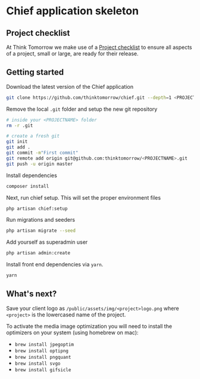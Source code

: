 #  Chief application skeleton

## Project checklist
At Think Tomorrow we make use of a [Project checklist](https://github.com/thinktomorrow/chief-launch-checklist) to ensure all aspects of a project, small or large, are ready for their release.

## Getting started
Download the latest version of the Chief application
```bash
git clone https://github.com/thinktomorrow/chief.git --depth=1 <PROJECTNAME>
```

Remove the local `.git` folder and setup the new git repository
```bash 
# inside your <PROJECTNAME> folder
rm -r .git

# create a fresh git
git init
git add .
git commit -m"First commit"
git remote add origin git@github.com:thinktomorrow/<PROJECTNAME>.git
git push -u origin master
```

Install dependencies
```bash
composer install
```

Next, run chief setup. This will set the proper environment files
```bash
php artisan chief:setup
```

Run migrations and seeders
```bash
php artisan migrate --seed
```

Add yourself as superadmin user
```bash
php artisan admin:create
```

Install front end dependencies via `yarn`.
```bash
yarn
```

## What's next?
Save your client logo as `/public/assets/img/<project>logo.png` where `<project>` is the lowercased name of the project.

To activate the media image optimization you will need to install the optimizers on your system (using homebrew on mac):
- `brew install jpegoptim`
- `brew install optipng`
- `brew install pngquant`
- `brew install svgo`
- `brew install gifsicle`